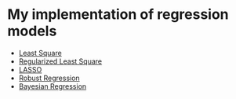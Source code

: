 # My implementation of regression models

* [Least Square](https://en.wikipedia.org/wiki/Least_squares)
* [Regularized Least Square](https://en.wikipedia.org/wiki/Regularized_least_squares)
* [LASSO](https://en.wikipedia.org/wiki/Lasso_(statistics))
* [Robust Regression](https://en.wikipedia.org/wiki/Robust_regression)
* [Bayesian Regression](https://en.wikipedia.org/wiki/Bayesian_linear_regression)